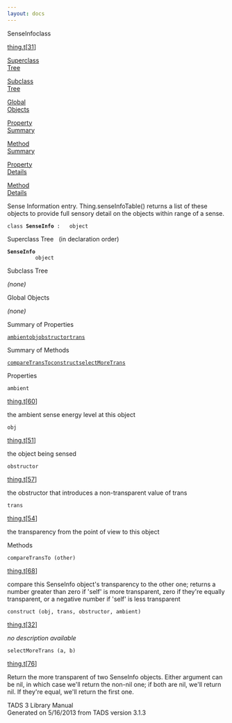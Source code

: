 ```yaml
---
layout: docs
---
```

<span class="title">SenseInfo</span><span class="type">class</span>

[thing.t](../file/thing.t.html)\[[31](../source/thing.t.html#31)\]

[Superclass  
Tree](#_SuperClassTree_)

[Subclass  
Tree](#_SubClassTree_)

[Global  
Objects](#_ObjectSummary_)

[Property  
Summary](#_PropSummary_)

[Method  
Summary](#_MethodSummary_)

[Property  
Details](#_Properties_)

[Method  
Details](#_Methods_)



Sense Information entry. Thing.senseInfoTable() returns a list of these
objects to provide full sensory detail on the objects within range of a
sense.

`class `**`SenseInfo`**` :   object`



<span id="_SuperClassTree_"></span>



<span class="hdln">Superclass Tree</span>   (in declaration order)



**`SenseInfo`**  
`         object`  
<span id="_SubClassTree_"></span>



<span class="hdln">Subclass Tree</span>  



*(none)* <span id="_ObjectSummary_"></span>



<span class="hdln">Global Objects</span>  



*(none)* <span id="_PropSummary_"></span>



<span class="hdln">Summary of Properties</span>  



[`ambient`](#ambient)[`obj`](#obj)[`obstructor`](#obstructor)[`trans`](#trans)

<span id="_MethodSummary_"></span>



<span class="hdln">Summary of Methods</span>  



[`compareTransTo`](#compareTransTo)[`construct`](#construct)[`selectMoreTrans`](#selectMoreTrans)

<span id="_Properties_"></span>



<span class="hdln">Properties</span>  



<span id="ambient"></span>

`ambient`

[thing.t](../file/thing.t.html)\[[60](../source/thing.t.html#60)\]



the ambient sense energy level at this object



<span id="obj"></span>

`obj`

[thing.t](../file/thing.t.html)\[[51](../source/thing.t.html#51)\]



the object being sensed



<span id="obstructor"></span>

`obstructor`

[thing.t](../file/thing.t.html)\[[57](../source/thing.t.html#57)\]



the obstructor that introduces a non-transparent value of trans



<span id="trans"></span>

`trans`

[thing.t](../file/thing.t.html)\[[54](../source/thing.t.html#54)\]



the transparency from the point of view to this object



<span id="_Methods_"></span>



<span class="hdln">Methods</span>  



<span id="compareTransTo"></span>

`compareTransTo (other)`

[thing.t](../file/thing.t.html)\[[68](../source/thing.t.html#68)\]



compare this SenseInfo object's transparency to the other one; returns a
number greater than zero if 'self' is more transparent, zero if they're
equally transparent, or a negative number if 'self' is less transparent



<span id="construct"></span>

`construct (obj, trans, obstructor, ambient)`

[thing.t](../file/thing.t.html)\[[32](../source/thing.t.html#32)\]



*no description available*



<span id="selectMoreTrans"></span>

`selectMoreTrans (a, b)`

[thing.t](../file/thing.t.html)\[[76](../source/thing.t.html#76)\]



Return the more transparent of two SenseInfo objects. Either argument
can be nil, in which case we'll return the non-nil one; if both are nil,
we'll return nil. If they're equal, we'll return the first one.





TADS 3 Library Manual  
Generated on 5/16/2013 from TADS version 3.1.3


